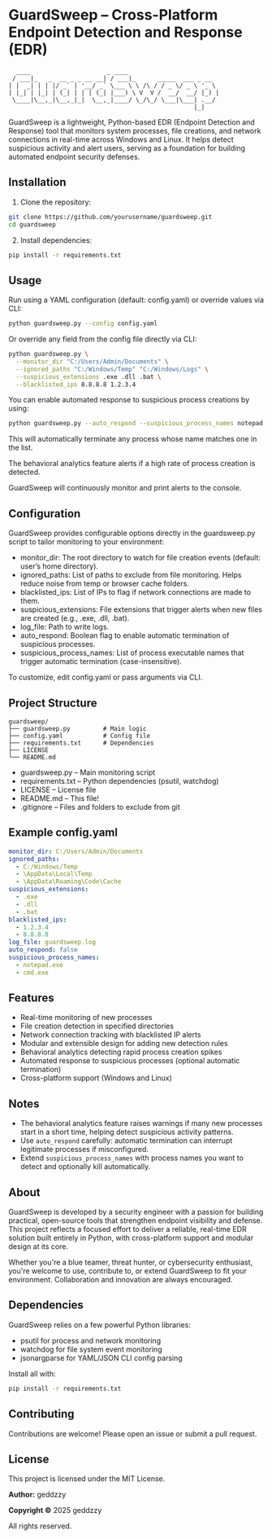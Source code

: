 # GuardSweep – Cross-Platform Endpoint Detection and Response (EDR)

```
  ____                     _ ____
 / ___|_   _  __ _ _ __ __| / ___|_      _____  ___ _ __
| |  _| | | |/ _` | '__/ _` \___ \ \ /\ / / _ \/ _ \ '_ \
| |_| | |_| | (_| | | | (_| |___) \ V  V /  __/  __/ |_) |
 \____|\__,_|\__,_|_|  \__,_|____/ \_/\_/ \___|\___| .__/
                                                   |_|
```

GuardSweep is a lightweight, Python-based EDR (Endpoint Detection and Response) tool that monitors system processes, file creations, and network connections in real-time across Windows and Linux. It helps detect suspicious activity and alert users, serving as a foundation for building automated endpoint security defenses.

## Installation

1. Clone the repository:

```bash
git clone https://github.com/yourusername/guardsweep.git
cd guardsweep
```

2. Install dependencies:

```bash
pip install -r requirements.txt
```

## Usage

Run using a YAML configuration (default: config.yaml) or override values via CLI:

```bash
python guardsweep.py --config config.yaml
```

Or override any field from the config file directly via CLI:

```bash
python guardsweep.py \
  --monitor_dir "C:/Users/Admin/Documents" \
  --ignored_paths "C:/Windows/Temp" "C:/Windows/Logs" \
  --suspicious_extensions .exe .dll .bat \
  --blacklisted_ips 8.8.8.8 1.2.3.4
```

You can enable automated response to suspicious process creations by using:

```bash
python guardsweep.py --auto_respond --suspicious_process_names notepad.exe cmd.exe
```

This will automatically terminate any process whose name matches one in the list.

The behavioral analytics feature alerts if a high rate of process creation is detected.

GuardSweep will continuously monitor and print alerts to the console.

## Configuration

GuardSweep provides configurable options directly in the guardsweep.py script to tailor monitoring to your environment:

- monitor_dir: The root directory to watch for file creation events (default: user’s home directory).
- ignored_paths: List of paths to exclude from file monitoring. Helps reduce noise from temp or browser cache folders.
- blacklisted_ips: List of IPs to flag if network connections are made to them.
- suspicious_extensions: File extensions that trigger alerts when new files are created (e.g., .exe, .dll, .bat).
- log_file: Path to write logs.
- auto_respond: Boolean flag to enable automatic termination of suspicious processes.
- suspicious_process_names: List of process executable names that trigger automatic termination (case-insensitive).

To customize, edit config.yaml or pass arguments via CLI.

## Project Structure

```
guardsweep/
├── guardsweep.py         # Main logic
├── config.yaml           # Config file
├── requirements.txt      # Dependencies
├── LICENSE
└── README.md
```

- guardsweep.py – Main monitoring script
- requirements.txt – Python dependencies (psutil, watchdog)
- LICENSE – License file
- README.md – This file!
- .gitignore – Files and folders to exclude from git

## Example config.yaml

```yaml
monitor_dir: C:/Users/Admin/Documents
ignored_paths:
  - C:/Windows/Temp
  - \AppData\Local\Temp
  - \AppData\Roaming\Code\Cache
suspicious_extensions:
  - .exe
  - .dll
  - .bat
blacklisted_ips:
  - 1.2.3.4
  - 8.8.8.8
log_file: guardsweep.log
auto_respond: false
suspicious_process_names:
  - notepad.exe
  - cmd.exe
```

## Features

- Real-time monitoring of new processes
- File creation detection in specified directories
- Network connection tracking with blacklisted IP alerts
- Modular and extensible design for adding new detection rules
- Behavioral analytics detecting rapid process creation spikes
- Automated response to suspicious processes (optional automatic termination)
- Cross-platform support (Windows and Linux)

## Notes

- The behavioral analytics feature raises warnings if many new processes start in a short time, helping detect suspicious activity patterns.
- Use `auto_respond` carefully: automatic termination can interrupt legitimate processes if misconfigured.
- Extend `suspicious_process_names` with process names you want to detect and optionally kill automatically.

## About

GuardSweep is developed by a security engineer with a passion for building practical, open-source tools that strengthen endpoint visibility and defense. This project reflects a focused effort to deliver a reliable, real-time EDR solution built entirely in Python, with cross-platform support and modular design at its core.

Whether you're a blue teamer, threat hunter, or cybersecurity enthusiast, you're welcome to use, contribute to, or extend GuardSweep to fit your environment. Collaboration and innovation are always encouraged.

## Dependencies

GuardSweep relies on a few powerful Python libraries:

- psutil for process and network monitoring
- watchdog for file system event monitoring
- jsonargparse for YAML/JSON CLI config parsing

Install all with:

```bash
pip install -r requirements.txt
```

## Contributing

Contributions are welcome! Please open an issue or submit a pull request.

## License

This project is licensed under the MIT License.

**Author:** geddzzy

**Copyright ©** 2025 geddzzy

All rights reserved.

